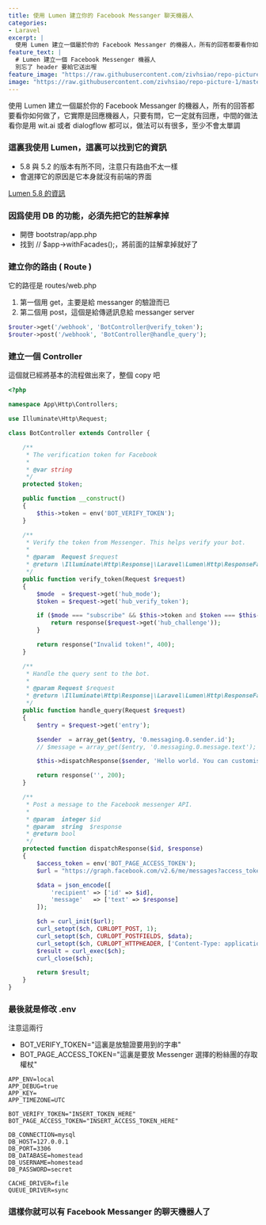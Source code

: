```yaml
---
title: 使用 Lumen 建立你的 Facebook Messanger 聊天機器人
categories:
- Laravel
excerpt: |
  使用 Lumen 建立一個屬於你的 Facebook Messanger 的機器人，所有的回答都要看你如何做了，它實際是回應機器人，只要有問，它一定就有回應，中間的做法看你是用 wit.ai 或者 dialogflow 都可以，做法可以有很多，至少不會太單調
feature_text: |
  # Lumen 建立一個 Facebook Messenger 機器人
  別忘了 header 要給它送出喔
feature_image: "https://raw.githubusercontent.com/zivhsiao/repo-picture-1/master/images/milwaukee_1920x1278.jpg" 
image: "https://raw.githubusercontent.com/zivhsiao/repo-picture-1/master/images/facebook_api/1_ADfT0WNAGLxu0wv1IGqOTQ.png"  
---
```


使用 Lumen 建立一個屬於你的 Facebook Messanger 的機器人，所有的回答都要看你如何做了，它實際是回應機器人，只要有問，它一定就有回應，中間的做法看你是用 wit.ai 或者 dialogflow 都可以，做法可以有很多，至少不會太單調


<!-- more -->

### 這裏我使用 Lumen，這裏可以找到它的資訊

* 5.8 與 5.2 的版本有所不同，注意只有路由不太一樣
* 會選擇它的原因是它本身就沒有前端的界面

[Lumen 5.8 的資訊](https://lumen.laravel.com/docs/5.8)

### 因爲使用 DB 的功能，必須先把它的註解拿掉

* 開啓 bootstrap/app.php
* 找到 // $app->withFacades();，將前面的註解拿掉就好了

### 建立你的路由 ( Route )

它的路徑是 routes/web.php

1. 第一個用 get，主要是給 messanger 的驗證而已
2. 第二個用 post，這個是給傳遞訊息給 messanger server

```php
$router->get('/webhook', 'BotController@verify_token');
$router->post('/webhook', 'BotController@handle_query');
```

### 建立一個 Controller

這個就已經將基本的流程做出來了，整個 copy 吧

```php
<?php

namespace App\Http\Controllers;

use Illuminate\Http\Request;

class BotController extends Controller {

    /**
     * The verification token for Facebook
     *
     * @var string
     */
    protected $token;

    public function __construct()
    {
        $this->token = env('BOT_VERIFY_TOKEN');
    }

    /**
     * Verify the token from Messenger. This helps verify your bot.
     *
     * @param  Request $request
     * @return \Illuminate\Http\Response|\Laravel\Lumen\Http\ResponseFactory
     */
    public function verify_token(Request $request)
    {
        $mode  = $request->get('hub_mode');
        $token = $request->get('hub_verify_token');

        if ($mode === "subscribe" && $this->token and $token === $this->token) {
            return response($request->get('hub_challenge'));
        }

        return response("Invalid token!", 400);
    }

    /**
     * Handle the query sent to the bot.
     *
     * @param Request $request
     * @return \Illuminate\Http\Response|\Laravel\Lumen\Http\ResponseFactory
     */
    public function handle_query(Request $request)
    {
        $entry = $request->get('entry');

        $sender  = array_get($entry, '0.messaging.0.sender.id');
        // $message = array_get($entry, '0.messaging.0.message.text');

        $this->dispatchResponse($sender, 'Hello world. You can customise my response.');

        return response('', 200);
    }

    /**
     * Post a message to the Facebook messenger API.
     *
     * @param  integer $id
     * @param  string  $response
     * @return bool
     */
    protected function dispatchResponse($id, $response)
    {
        $access_token = env('BOT_PAGE_ACCESS_TOKEN');
        $url = "https://graph.facebook.com/v2.6/me/messages?access_token={$access_token}";

        $data = json_encode([
            'recipient' => ['id' => $id],
            'message'   => ['text' => $response]
        ]);

        $ch = curl_init($url);
        curl_setopt($ch, CURLOPT_POST, 1);
        curl_setopt($ch, CURLOPT_POSTFIELDS, $data);
        curl_setopt($ch, CURLOPT_HTTPHEADER, ['Content-Type: application/json']);
        $result = curl_exec($ch);
        curl_close($ch);

        return $result;
    }
}
```

### 最後就是修改 .env

注意這兩行
* BOT_VERIFY_TOKEN="這裏是放驗證要用到的字串"
* BOT_PAGE_ACCESS_TOKEN="這裏是要放 Messenger 選擇的粉絲團的存取權杖"

```text
APP_ENV=local
APP_DEBUG=true
APP_KEY=
APP_TIMEZONE=UTC

BOT_VERIFY_TOKEN="INSERT_TOKEN_HERE"
BOT_PAGE_ACCESS_TOKEN="INSERT_ACCESS_TOKEN_HERE"

DB_CONNECTION=mysql
DB_HOST=127.0.0.1
DB_PORT=3306
DB_DATABASE=homestead
DB_USERNAME=homestead
DB_PASSWORD=secret

CACHE_DRIVER=file
QUEUE_DRIVER=sync
```

### 這樣你就可以有 Facebook Messanger 的聊天機器人了 